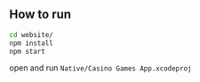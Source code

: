 
## How to run
```sh
cd website/
npm install
npm start
```

open and run `Native/Casino Games App.xcodeproj`
